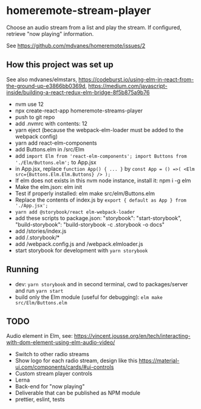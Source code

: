 # homeremote-stream-player

Choose an audio stream from a list and play the stream. If configured, retrieve "now playing" information.

See https://github.com/mdvanes/homeremote/issues/2

## How this project was set up

See also mdvanes/elmstars, https://codeburst.io/using-elm-in-react-from-the-ground-up-e3866bb0369d, https://medium.com/javascript-inside/building-a-react-redux-elm-bridge-8f5b875a9b76

* nvm use 12
* npx create-react-app homeremote-streams-player
* push to git repo
* add .nvmrc with contents: 12
* yarn eject (because the webpack-elm-loader must be added to the webpack config)
* yarn add react-elm-components
* add Buttons.elm in /src/Elm
* add `import Elm from 'react-elm-components'; import Buttons from './Elm/Buttons.elm';` to App.jsx
* in App.jsx, replace `function App() { ... }` by `const App = () =>(
                                                     <Elm src={Buttons.Elm.Elm.Buttons} />
                                                   );`
* If elm does not exists in this nvm node instance, install it: npm i -g elm
* Make the elm.json: elm init
* Test if properly installed: elm make src/elm/Buttons.elm
* Replace the contents of index.js by `export { default as App } from './App.jsx';`
* `yarn add @storybook/react elm-webpack-loader`
* add these scripts to package.json:       "storybook": "start-storybook",
    "build-storybook": "build-storybook -c .storybook -o docs"
* add /stories/index.js 
* add /.storybook/*
* add /webpack.config.js and /webpack.elmloader.js
* start storybook for development with `yarn storybook`

## Running

* dev: `yarn storybook` and in second terminal, cwd to packages/server and run `yarn start`
* build only the Elm module (useful for debugging): `elm make src/Elm/Buttons.elm` 

## TODO

Audio element in Elm, see: https://vincent.jousse.org/en/tech/interacting-with-dom-element-using-elm-audio-video/

* Switch to other radio streams
* Show logo for each radio stream, design like this https://material-ui.com/components/cards/#ui-controls
* Custom stream player controls
* Lerna
* Back-end for "now playing"
* Deliverable that can be published as NPM module
* prettier, eslint, tests

